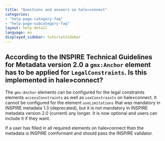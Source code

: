 ```yaml
---
title: "Questions and answers on hale»connect"
categories:
- "help-page-category-faq"
- "help-page-subcategory-faq"
layout: help-detail
language: en
displayed_sidebar: tutorialSidebar
---
```


<h2>According to the INSPIRE Technical Guidelines for Metadata version 2.0 a <code>gmx:Anchor</code> element has to be applied for <code>LegalConstraints</code>. Is this implemented in hale»connect?</h2>

The <code>gmx:Anchor</code> elements can be configured for the legal constraints elements <code>accessConstraints</code> as well as <code>useConstraints</code> on hale»connect. It cannot be configured for the element <code>useLimitations</code> that was mandatory in INSPIRE metadata 1.3 (deprecated), but it is not mandatory in INSPIRE metadata version 2.0 (current) any longer. It is now optional and users can include it if they want.

If a user has filled in all required elements on hale»connect then the metadata is INSPIRE comformant and should pass the INSPIRE validator. 
